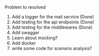 Problem to resolved
1. Add a logger for the mail service (Done)
2. Add testing for the api endpoints (Done)
3. Add testing for the middlewares (Done)
5. Add swagger
6. Learn about mocking?
7. Add docker
8. write some code for scenario analysis?
